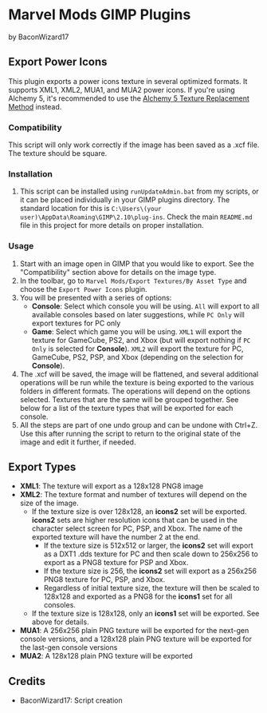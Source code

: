 # Marvel Mods GIMP Plugins
by BaconWizard17
## Export Power Icons
This plugin exports a power icons texture in several optimized formats. It supports XML1, XML2, MUA1, and MUA2 power icons. If you're using Alchemy 5, it's recommended to use the [Alchemy 5 Texture Replacement Method](https://marvelmods.com/forum/index.php/topic,11009.0.html) instead.

### Compatibility
This script will only work correctly if the image has been saved as a .xcf file. The texture should be square.

### Installation
 1. This script can be installed using `runUpdateAdmin.bat` from my scripts, or it can be placed individually in your GIMP plugins directory. The standard location for this is `C:\Users\(your user)\AppData\Roaming\GIMP\2.10\plug-ins`. Check the main `README.md` file in this project for more details on proper installation.

### Usage
1. Start with an image open in GIMP that you would like to export. See the "Compatibility" section above for details on the image type.
2. In the toolbar, go to `Marvel Mods/Export Textures/By Asset Type` and choose the `Export Power Icons` plugin.
3. You will be presented with a series of options:
	- **Console**: Select which console you will be using. `All` will export to all available consoles based on later suggestions, while `PC Only` will export textures for PC only
	- **Game**: Select which game you will be using. `XML1` will export the texture for GameCube, PS2, and Xbox (but will export nothing if `PC Only` is selected for **Console**). `XML2` will export the texture for PC, GameCube, PS2, PSP, and Xbox (depending on the selection for **Console**).
4. The .xcf will be saved, the image will be flattened, and several additional operations will be run while the texture is being exported to the various folders in different formats. The operations will depend on the options selected. Textures that are the same will be grouped together. See below for a list of the texture types that will be exported for each console. 
5. All the steps are part of one undo group and can be undone with Ctrl+Z. Use this after running the script to return to the original state of the image and edit it further, if needed.

## Export Types
 - **XML1**: The texture will export as a 128x128 PNG8 image
 - **XML2**: The texture format and number of textures will depend on the size of the image. 
   - If the texture size is over 128x128, an **icons2** set will be exported. **icons2** sets are higher resolution icons that can be used in the character select screen for PC, PSP, and Xbox. The name of the exported texture will have the number 2 at the end. 
     - If the texture size is 512x512 or larger, the **icons2** set will export as a DXT1 .dds texture for PC and then scale down to 256x256 to export as a PNG8 texture for PSP and Xbox. 
	 - If the texture size is 256, the **icons2** set will export as a 256x256 PNG8 texture for PC, PSP, and Xbox. 
	 - Regardless of initial texture size, the texture will then be scaled to 128x128 and exported as a PNG8 for the **icons1** set for all consoles.
   - If the texture size is 128x128, only an **icons1** set will be exported. See above for details.
 - **MUA1**: A 256x256 plain PNG texture will be exported for the next-gen console versions, and a 128x128 plain PNG texture will be exported for the last-gen console versions
 - **MUA2**: A 128x128 plain PNG texture will be exported

## Credits
- BaconWizard17: Script creation